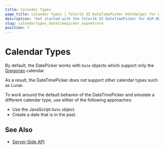 ```yaml
---
title: Calendar Types
page_title: Calendar Types | Telerik UI DateTimePicker HtmlHelper for ASP.NET Core
description: "Get started with the Telerik UI DateTimePicker for ASP.NET Core and learn how to work around the default calendar type implementation and simulate other calendar types."
slug: calendartypes_datetimepicker_aspnetcore
position: 7
---
```


# Calendar Types

By default, the DatePicker works with `Date` objects which support only the [Gregorian](https://en.wikipedia.org/wiki/Gregorian_calendar) calendar.

As a result, the DateTimePicker does not support other calendar types such as Lunar.

To work around the default behavior of the DateTimePicker and simulate a different calendar type, use either of the following approaches:

* Use the JavaScript `Date` object.
* Create a date that is in the past.

## See Also

* [Server-Side API](/api/datetimepicker)

